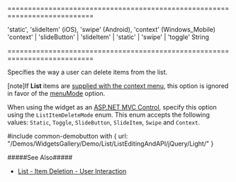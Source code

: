 ===========================================================================
<!--default-->'static', 'slideItem' (iOS), 'swipe' (Android), 'context' (Windows_Mobile)<!--/default-->
<!--acceptValues-->'context' | 'slideButton' | 'slideItem' | 'static' | 'swipe' | 'toggle'<!--/acceptValues-->
<!--type-->String<!--/type-->
===========================================================================

<!--shortDescription-->
Specifies the way a user can delete items from the list.
<!--/shortDescription-->

<!--fullDescription-->
[note]If **List** items are [supplied with the context menu](/Documentation/Guide/Widgets/List/Item_Context_Menu/), this option is ignored in favor of the [menuMode](/Documentation/ApiReference/UI_Widgets/dxList/Configuration/#menuMode) option.

When using the widget as an [ASP.NET MVC Control](/Documentation/Guide/ASP.NET_MVC_Controls/Fundamentals/), specify this option using the `ListItemDeleteMode` enum. This enum accepts the following values: `Static`, `Toggle`, `SlideButton`, `SlideItem`, `Swipe` and `Context`.

#include common-demobutton with {
    url: "/Demos/WidgetsGallery/Demo/List/ListEditingAndAPI/jQuery/Light/"
}

#####See Also#####
- [List - Item Deletion - User Interaction](/Documentation/Guide/Widgets/List/Item_Deletion/#User_Interaction)
<!--/fullDescription-->
